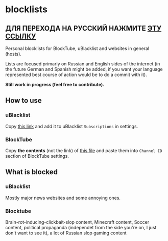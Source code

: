 # blocklists

## ДЛЯ ПЕРЕХОДА НА РУССКИЙ НАЖМИТЕ [ЭТУ ССЫЛКУ](https://github.com/al3eex/blocklists/blob/main/RU.md)

Personal blocklists for BlockTube, uBlacklist and websites in general (hosts).

Lists are focused primarly on Russian and English sides of the internet (in the future German and Spanish might be added, if you want your language represented best course of action would be to do a commit with it).

**Still work in progress (feel free to contribute).**

## How to use

### uBlacklist

Copy [this link](https://raw.githubusercontent.com/al3eex/blocklists/main/uBlacklist/ublacklist-news.txt) and add it to uBlacklist `Subscriptions` in settings.

### BlockTube

Copy **the contents** (not the link) of [this file](https://raw.githubusercontent.com/al3eex/blocklists/main/BlockTube/blocktube-comprehensive-list.txt) and paste them into `Channel ID` section of BlockTube settings.

## What is blocked

### uBlacklist

Mostly major news websites and some annoying ones.

### Blocktube

Brain-rot-inducing-clickbait-slop content, Minecraft content, Soccer content, political propaganda (independet from the side you're on, I just don't want to see it), a lot of Russian slop gaming content